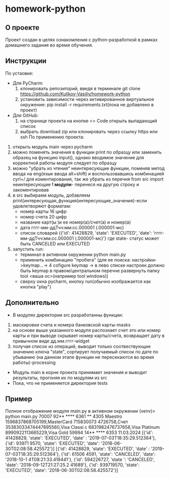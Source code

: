 # homework-python
## О проекте
Проект создан в целях ознакомления с python-разработкой в рамках домашнего задания во время обучения.
## Инструкции
По устаовке:
  * Для PyCharm:
    1. клонировать репозиторий, введя в терминале git clone https://github.com/Kulikov-Vasiliy/homework-python
    2. установить зависимости через активированное виртуальное окружение: pip install -r requirements.txt(пока не добавлено в проект)
  * Для GitHub:
    1. на странице проекта на кнопке <> Code открыть выпадающий список
    2. выбрать download zip или клонировать через ссылку https или ssh
По применению проекта:
1. открыть модуль main через pycharm
2. можно поменять значения в функции print по образцу или заменить образец на функцию input(), однако вводимое значение для корректной работы модуля следует по образцу
3. можно "убрать из чтения" неинтересующие функции, поменяв метод ввода на eng(язык ввода alt+shift) и воспользовавшись комбинацией cyrl+/ для коментирования, так же убрать из перечня from src import неинтересующие **! модули**- перенеся на другую строку и закоментировав
4. в src выбираем модуль, добавляем print(интересующая_функция(интересующие_значения)-если удовлетворяют форматам:
   * номер карты 16 цифр
   * номер счета 20 цифр
   * название карт(ы )и ее номер(а)/счет(а) и номер(а)
   * дата гггг-мм-ддТчч:мм:сс.000001 (.000001-мс)
   * список словарей {{'id': 41428829, 'state': 'EXECUTED', 'date': 'гггг-мм-ддТчч:мм:сс.000001 (.000001-мс)'} где state- статус может быть CANCELED или EXECUTED
6. запустить run:
   - терминал в активном окружении python main.py
   - применить комбинацию "пробега" (для ее поиска: настройки->keymap...-> 4 cofigure keymap -> в лево списке настроек должно быть keymap в правом/центральном перечне развернуть папку tool <ваша ос>(например tool windows))
   - сверху окна pycharm, кнопку run(обычно изображается как кнопка "play")
## Дополнительно
* В модулях директории src разработанны функции:
1. маскировки счета и номера банковской карты-masks
2. на основе выше указанного модуля распознает счет это или номер карты и при выводе скрывает номер карты/счета, возвращает дату в привычном виде дд.мм.гггг-widget
3. получая список из операций, выводит только соотвествующие значению ключа "state", сортирует получаемый список по дате по убыванию (на данном этапе функции не пересекаются во время работы)-processing
* Модуль main в корне проекта принимает значения и выводит результаты, прогоняя их по модулям из src
* Пока, что не применяется директория tests
## Пример
Полное отображение модуля main.py в активном окружении
(venv)> python main.py 
70007 92** **** 6361
** 4305
Maestro 1596837868705199,MasterCard 715830073
4726758,Счет 35383033474447895560,Visa Classi
c 6831982476737658,Visa Platinum 8990922113665229,Visa Gold 59994 14** **** 6353
11.03.2024
[{'id': 41428829, 'state': 'EXECUTED', 'date'
: '2019-07-03T18:35:29.512364'}, {'id': 93971
9570, 'state': 'EXECUTED', 'date': '2018-06-30T02:08:58.425572'}]
[{'id': 41428829, 'state': 'EXECUTED', 'date'
: '2019-07-03T18:35:29.512364'}, {'id': 61506
4591, 'state': 'CANCELED', 'date': '2018-10-1
4T08:21:33.419441'}, {'id': 594226727, 'state
': 'CANCELED', 'date': '2018-09-12T21:27:25.2
41689'}, {'id': 939719570, 'state': 'EXECUTED', 'date': '2018-06-30T02:08:58.425572'}] 

